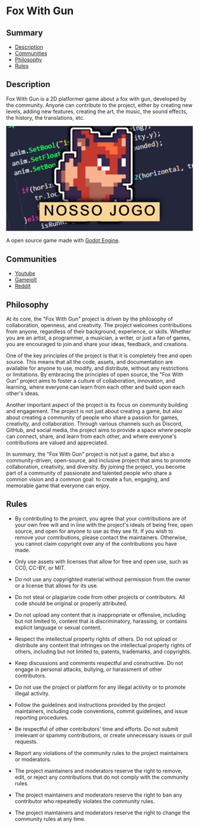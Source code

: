 # Fox With Gun

## Summary

- [Description](#description)
- [Communities](#communities)
- [Philosophy](#philosophy)
- [Rules](#rules)

## Description

Fox With Gun is a 2D platformer game about a fox with gun, developed by the community. Anyone can contribute to the project, either by creating new levels, adding new features, creating the art, the music, the sound effects, the history, the translations, etc.

<div align="center">
    <img src="./.github/fox.jpg">
</div>

A open source game made with [Godot Engine](https://godotengine.org/).


## Communities

- [Youtube](https://www.youtube.com/@nossojogodaraposa6679/)
- [Gamejolt](https://gamejolt.com/games/NossoJogo/624843)
- [Reddit](https://www.reddit.com/r/FoxWithGun/)

## Philosophy

At its core, the "Fox With Gun" project is driven by the philosophy of collaboration, openness, and creativity. The project welcomes contributions from anyone, regardless of their background, experience, or skills. Whether you are an artist, a programmer, a musician, a writer, or just a fan of games, you are encouraged to join and share your ideas, feedback, and creations.

One of the key principles of the project is that it is completely free and open source. This means that all the code, assets, and documentation are available for anyone to use, modify, and distribute, without any restrictions or limitations. By embracing the principles of open source, the "Fox With Gun" project aims to foster a culture of collaboration, innovation, and learning, where everyone can learn from each other and build upon each other's ideas.

Another important aspect of the project is its focus on community building and engagement. The project is not just about creating a game, but also about creating a community of people who share a passion for games, creativity, and collaboration. Through various channels such as Discord, GitHub, and social media, the project aims to provide a space where people can connect, share, and learn from each other, and where everyone's contributions are valued and appreciated.

In summary, the "Fox With Gun" project is not just a game, but also a community-driven, open-source, and inclusive project that aims to promote collaboration, creativity, and diversity. By joining the project, you become part of a community of passionate and talented people who share a common vision and a common goal: to create a fun, engaging, and memorable game that everyone can enjoy.

## Rules

- By contributing to the project, you agree that your contributions are of your own free will and in line with the project's ideals of being free, open source, and open for anyone to use as they see fit. If you wish to remove your contributions, please contact the maintainers. Otherwise, you cannot claim copyright over any of the contributions you have made.

- Only use assets with licenses that allow for free and open use, such as CC0, CC-BY, or MIT.

- Do not use any copyrighted material without permission from the owner or a license that allows for its use.

- Do not steal or plagiarize code from other projects or contributors. All code should be original or properly attributed.

- Do not upload any content that is inappropriate or offensive, including but not limited to, content that is discriminatory, harassing, or contains explicit language or sexual content.

- Respect the intellectual property rights of others. Do not upload or distribute any content that infringes on the intellectual property rights of others, including but not limited to, patents, trademarks, and copyrights.

- Keep discussions and comments respectful and constructive. Do not engage in personal attacks, bullying, or harassment of other contributors.

- Do not use the project or platform for any illegal activity or to promote illegal activity.

- Follow the guidelines and instructions provided by the project maintainers, including code conventions, commit guidelines, and issue reporting procedures.

- Be respectful of other contributors' time and efforts. Do not submit irrelevant or spammy contributions, or create unnecessary issues or pull requests.

- Report any violations of the community rules to the project maintainers or moderators.

- The project maintainers and moderators reserve the right to remove, edit, or reject any contributions that do not comply with the community rules.

- The project maintainers and moderators reserve the right to ban any contributor who repeatedly violates the community rules.

- The project maintainers and moderators reserve the right to change the community rules at any time.
